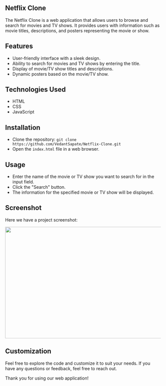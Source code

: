 ## Netflix Clone

The Netflix Clone is a web application that allows users to browse and search for movies and TV shows. It provides users with information such as movie titles, descriptions, and posters representing the movie or show.

## Features

- User-friendly interface with a sleek design.
- Ability to search for movies and TV shows by entering the title.
- Display of movie/TV show titles and descriptions.
- Dynamic posters based on the movie/TV show.

## Technologies Used

- HTML
- CSS
- JavaScript

## Installation

- Clone the repository: `git clone https://github.com/VedantSapate/Netflix-Clone.git`
- Open the `index.html` file in a web browser.

## Usage

- Enter the name of the movie or TV show you want to search for in the input field.
- Click the "Search" button.
- The information for the specified movie or TV show will be displayed.

## Screenshot

Here we have a project screenshot:

<p align="center">
<img src="https://github.com/VedantSapate/Netflix-Clone/assets/144541195/498d21e8-8783-4688-87dd-4cf017e1a0e3" width="640" height="360" />
</p>

## Customization

Feel free to explore the code and customize it to suit your needs. If you have any questions or feedback, feel free to reach out.



Thank you for using our web application!
